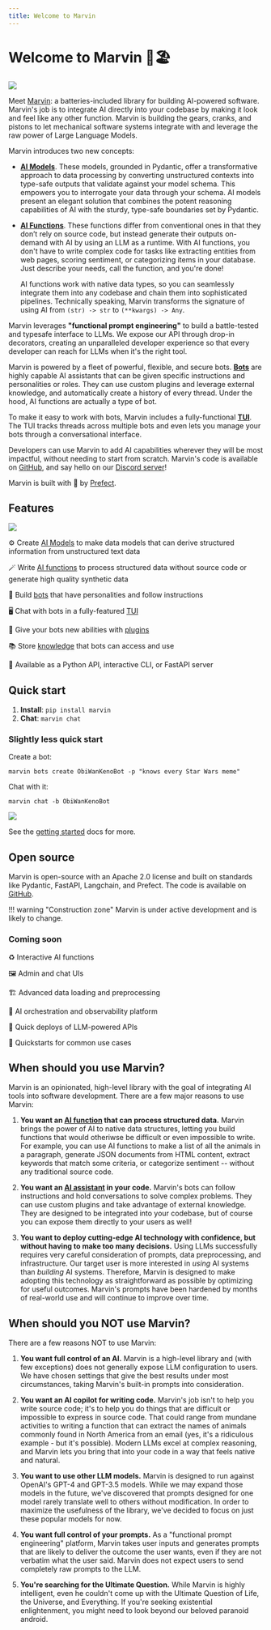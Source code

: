 ```yaml
---
title: Welcome to Marvin
---
```


# Welcome to Marvin 🤖🏖️

![](img/heroes/ai_model_windy_city_hero.png)

Meet [Marvin](https://github.com/prefecthq/marvin): a batteries-included library for building AI-powered software. Marvin's job is to integrate AI directly into your codebase by making it look and feel like any other function. Marvin is building the gears, cranks, and pistons to let mechanical software systems integrate with and leverage the raw power of Large Language Models.

Marvin introduces two new concepts:
  - [**AI Models**](guide/concepts/ai_models.md). These models, grounded in Pydantic, offer a transformative approach to data processing by converting unstructured contexts into type-safe outputs that validate against your model schema. This empowers you to interrogate your data through your schema. AI models present an elegant solution that combines the potent reasoning capabilities of AI with the sturdy, type-safe boundaries set by Pydantic.


  - [**AI Functions**](guide/concepts/ai_functions.md). These functions differ from conventional ones in that they don’t rely on source code, but instead generate their outputs on-demand with AI by using an LLM as a runtime. With AI functions, you don't have to write complex code for tasks like extracting entities from web pages, scoring sentiment, or categorizing items in your database. Just describe your needs, call the function, and you're done!

    AI functions work with native data types, so you can seamlessly integrate them into any codebase and chain them into sophisticated pipelines. Technically speaking, Marvin transforms the signature of using AI from `(str) -> str` to `(**kwargs) -> Any`. 
    
Marvin leverages **"functional prompt engineering"** to build a battle-tested and typesafe interface to LLMs. We expose our API through drop-in decorators, creating an unparalleled developer experience so that every developer can reach for LLMs when it's the right tool. 

Marvin is powered by a fleet of powerful, flexible, and secure bots. [**Bots**](guide/concepts/bots.md) are highly capable AI assistants that can be given specific instructions and personalities or roles. They can use custom plugins and leverage external knowledge, and automatically create a history of every thread. Under the hood, AI functions are actually a type of bot. 

To make it easy to work with bots, Marvin includes a fully-functional [**TUI**](guide/concepts/tui.md). The TUI tracks threads across multiple bots and even lets you manage your bots through a conversational interface.

Developers can use Marvin to add AI capabilities wherever they will be most impactful, without needing to start from scratch. Marvin's code is available on [GitHub](https://github.com/prefecthq/marvin), and say hello on our [Discord server](https://discord.gg/Kgw4HpcuYG)!

Marvin is built with 💙 by [Prefect](https://www.prefect.io).

<!-- !!! quote "GPP"
    "Let’s build robots with Genuine People Personalities!" they said. So they tried it out with me. I’m a personality prototype. You can tell, can’t you?
    
    -- <a href="https://www.youtube.com/clip/UgkxNj9p6jPFM8eWAmRJiKoPeOmvQxb8viQv" target="_blank">Marvin</a> -->
    
## Features
<!-- ![](img/heroes/gpp.png) -->
![](img/tui/colorful_fruit.png)

⚙️ Create [AI Models](guide/concepts/ai_models.md) to make data models that can derive structured information from unstructured text data

🪄 Write [AI functions](guide/concepts/ai_functions.md) to process structured data without source code or generate high quality synthetic data

🤖 Build [bots](guide/concepts/bots.md) that have personalities and follow instructions

🖥️ Chat with bots in a fully-featured [TUI](guide/concepts/tui.md)

🔌 Give your bots new abilities with [plugins](guide/concepts/plugins.md) 

📚 Store [knowledge](guide/concepts/loaders_and_documents.md) that bots can access and use

📡 Available as a Python API, interactive CLI, or FastAPI server

## Quick start
1. **Install**: `pip install marvin`
2. **Chat**: `marvin chat`

### Slightly less quick start
Create a bot:
```shell
marvin bots create ObiWanKenoBot -p "knows every Star Wars meme"
```
Chat with it:
```
marvin chat -b ObiWanKenoBot
```
![](img/tui/star_wars.png)


See the [getting started](getting_started/installation.md) docs for more.

## Open source

Marvin is open-source with an Apache 2.0 license and built on standards like Pydantic, FastAPI, Langchain, and Prefect. The code is available on [GitHub](https://github.com/prefecthq/marvin).

!!! warning "Construction zone"
    Marvin is under active development and is likely to change. 

### Coming soon

♻️ Interactive AI functions

🖼️ Admin and chat UIs

🏗️ Advanced data loading and preprocessing

🔭 AI orchestration and observability platform

🚀 Quick deploys of LLM-powered APIs

🎁 Quickstarts for common use cases

## When should you use Marvin?

Marvin is an opinionated, high-level library with the goal of integrating AI tools into software development. There are a few major reasons to use Marvin:

1. **You want an [AI function](guide/concepts/ai_functions.md) that can process structured data.** Marvin brings the power of AI to native data structures, letting you build functions that would otheriwse be difficult or even impossible to write. For example, you can use AI functions to make a list of all the animals in a paragraph, generate JSON documents from HTML content, extract keywords that match some criteria, or categorize sentiment -- without any traditional source code.

2. **You want an [AI assistant](guide/concepts/bots.md) in your code.** Marvin's bots can follow instructions and hold conversations to solve complex problems. They can use custom plugins and take advantage of external knowledge. They are designed to be integrated into your codebase, but of course you can expose them directly to your users as well!

3. **You want to deploy cutting-edge AI technology with confidence, but without having to make too many decisions.** Using LLMs successfully requires very careful consideration of prompts, data preprocessing, and infrastructure. Our target user is more interested in *using* AI systems than *building* AI systems. Therefore, Marvin is designed to make adopting this technology as straightforward as possible by optimizing for useful outcomes. Marvin's prompts have been hardened by months of real-world use and will continue to improve over time.
## When should you NOT use Marvin?
There are a few reasons NOT to use Marvin:

1. **You want full control of an AI.** Marvin is a high-level library and (with few exceptions) does not generally expose LLM configuration to users. We have chosen settings that give the best results under most circumstances, taking Marvin's built-in prompts into consideration.
   
2. **You want an AI copilot for writing code.** Marvin's job isn't to help you write source code; it's to help you do things that are difficult or impossible to express in source code. That could range from mundane activities to writing a function that can extract the names of animals commonly found in North America from an email (yes, it's a ridiculous example - but it's possible). Modern LLMs excel at complex reasoning, and Marvin lets you bring that into your code in a way that feels native and natural.

3. **You want to use other LLM models.** Marvin is designed to run against OpenAI's GPT-4 and GPT-3.5 models. While we may expand those models in the future, we've discovered that prompts designed for one model rarely translate well to others without modification. In order to maximize the usefulness of the library, we've decided to focus on just these popular models for now.

4. **You want full control of your prompts.** As a "functional prompt engineering" platform, Marvin takes user inputs and generates prompts that are likely to deliver the outcome the user wants, even if they are not verbatim what the user said. Marvin does not expect users to send completely raw prompts to the LLM. 

5. **You're searching for the Ultimate Question.** While Marvin is highly intelligent, even he couldn't come up with the Ultimate Question of Life, the Universe, and Everything. If you're seeking existential enlightenment, you might need to look beyond our beloved paranoid android.
